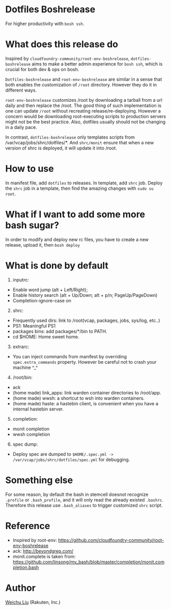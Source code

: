 
# Dotfiles Boshrelease
For higher productivity with `bosh ssh`.

# What does this release do
Inspired by `cloudfoundry-community/root-env-boshrelease`, `dotfiles-boshrelease` aims to make a better admin experience for `bosh ssh`, which is crucial for both dev & ops on bosh.

`Dotfiles-boshrelease` and `root-env-boshrelease` are similar in a sense that both enables the customization of `/root` directory. However they do it in different ways.

`root-env-boshrelease` customizes /root by downloading a tarball from a url daily and then replace the /root. The good thing of such implementation is one can update `/root` without recreating release/re-deploying. However a concern would be downloading root-executing scripts to production servers might not be the best practice. Also, dotfiles usually should not be changing in a daily pace.

In contrast, `dotfiles-boshrelease` only templates scripts from /var/vcap/jobs/shrc/dotfiles/*. And `shrc/monit` ensure that when a new version of shrc is deployed, it will update it into /root.

# How to use
In manifest file, add `dotfiles` to releases. In template, add `shrc` job.
Deploy the `shrc` job in a template, then find the amazing changes with `sudo su root`.

# What if I want to add some more bash sugar?
In order to modify and deploy new rc files, you have to create a new release, upload it, then `bosh deploy`

# What is done by default
1. inputrc:
  - Enable word jump (alt + Left/Right);
  - Enable history search (alt + Up/Down; alt + p/n; PageUp/PageDown)
  - Completion-ignore-case on
2. shrc:
  - Frequently used dirs: link to /root(vcap, packages, jobs, sys/log, etc..)
  - PS1: Meaningful PS1
  - packages bins: add packages/*/bin to PATH.
  - cd $HOME: Home sweet home.
3. extrarc:
  - You can inject commands from manifest by overriding `spec.extra_commands` property. However be careful not to crash your machine ^_^
4. /root/bin:
  - ack
  - (home made) link_apps: link warden container directories to /root/app.
  - (home made) wwsh: a shortcut to wsh into warden containers.
  - (home made) haste: a hastebin client, is convenient when you have a internal hastebin server.
5. completion:
  - monit completion
  - wwsh completion
6. spec dump:
  - Deploy spec are dumped to `$HOME/.spec.yml -> /var/vcap/jobs/shrc/dotfiles/spec.yml` for debugging.

# Something else
For some reason, by default the bash in stemcell doesnot recognize `.profile` or `.bash_profile`, and it will only read the already existed `.bashrc`. Therefore this release use `.bash_aliases` to trigger customized `shrc` script.

# Reference
- Inspired by root-env: https://github.com/cloudfoundry-community/root-env-boshrelease
- ack: http://beyondgrep.com/
- monit.complete is taken from: https://github.com/linsong/my_bash/blob/master/completion/monit.completion.bash

# Author
[Weichu Liu](https://twitter.com/weichuliu) (Rakuten, Inc.)

